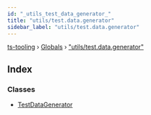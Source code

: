 ```yaml
---
id: "_utils_test_data_generator_"
title: "utils/test.data.generator"
sidebar_label: "utils/test.data.generator"
---
```


[ts-tooling](../index.md) › [Globals](../globals.md) › ["utils/test.data.generator"](_utils_test_data_generator_.md)

## Index

### Classes

* [TestDataGenerator](../classes/_utils_test_data_generator_.testdatagenerator.md)
